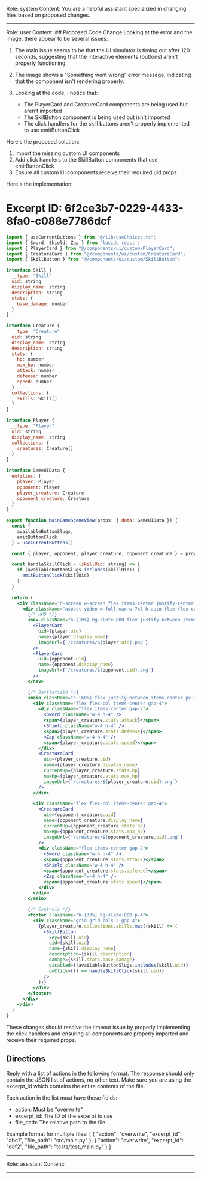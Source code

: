 Role: system
Content: You are a helpful assistant specialized in changing files based on proposed changes.
__________________
Role: user
Content: ## Proposed Code Change
Looking at the error and the image, there appear to be several issues:

1. The main issue seems to be that the UI simulator is timing out after 120 seconds, suggesting that the interactive elements (buttons) aren't properly functioning.

2. The image shows a "Something went wrong" error message, indicating that the component isn't rendering properly.

3. Looking at the code, I notice that:
   - The PlayerCard and CreatureCard components are being used but aren't imported
   - The SkillButton component is being used but isn't imported
   - The click handlers for the skill buttons aren't properly implemented to use emitButtonClick

Here's the proposed solution:

1. Import the missing custom UI components
2. Add click handlers to the SkillButton components that use emitButtonClick
3. Ensure all custom UI components receive their required uid props

Here's the implementation:

# Excerpt ID: 6f2ce3b7-0229-4433-8fa0-c088e7786dcf
```jsx main_game/templates/MainGameScene.tsx
import { useCurrentButtons } from "@/lib/useChoices.ts";
import { Sword, Shield, Zap } from 'lucide-react';
import { PlayerCard } from "@/components/ui/custom/PlayerCard";
import { CreatureCard } from "@/components/ui/custom/CreatureCard";
import { SkillButton } from "@/components/ui/custom/SkillButton";

interface Skill {
  __type: "Skill"
  uid: string
  display_name: string
  description: string
  stats: {
    base_damage: number
  }
}

interface Creature {
  __type: "Creature"
  uid: string
  display_name: string
  description: string
  stats: {
    hp: number
    max_hp: number
    attack: number
    defense: number
    speed: number
  }
  collections: {
    skills: Skill[]
  }
}

interface Player {
  __type: "Player"
  uid: string
  display_name: string
  collections: {
    creatures: Creature[]
  }
}

interface GameUIData {
  entities: {
    player: Player
    opponent: Player
    player_creature: Creature
    opponent_creature: Creature
  }
}

export function MainGameSceneView(props: { data: GameUIData }) {
  const {
    availableButtonSlugs,
    emitButtonClick
  } = useCurrentButtons()

  const { player, opponent, player_creature, opponent_creature } = props.data.entities

  const handleSkillClick = (skillUid: string) => {
    if (availableButtonSlugs.includes(skillUid)) {
      emitButtonClick(skillUid)
    }
  }

  return (
    <div className="h-screen w-screen flex items-center justify-center bg-slate-900">
      <div className="aspect-video w-full max-w-7xl h-auto flex flex-col">
        {/* HUD */}
        <nav className="h-[10%] bg-slate-800 flex justify-between items-center px-4">
          <PlayerCard
            uid={player.uid}
            name={player.display_name}
            imageUrl={`/creatures/${player.uid}.png`}
          />
          <PlayerCard
            uid={opponent.uid}
            name={opponent.display_name}
            imageUrl={`/creatures/${opponent.uid}.png`}
          />
        </nav>

        {/* Battlefield */}
        <main className="h-[60%] flex justify-between items-center px-16 bg-slate-700">
          <div className="flex flex-col items-center gap-4">
            <div className="flex items-center gap-2">
              <Sword className="w-4 h-4" />
              <span>{player_creature.stats.attack}</span>
              <Shield className="w-4 h-4" />
              <span>{player_creature.stats.defense}</span>
              <Zap className="w-4 h-4" />
              <span>{player_creature.stats.speed}</span>
            </div>
            <CreatureCard
              uid={player_creature.uid}
              name={player_creature.display_name}
              currentHp={player_creature.stats.hp}
              maxHp={player_creature.stats.max_hp}
              imageUrl={`/creatures/${player_creature.uid}.png`}
            />
          </div>

          <div className="flex flex-col items-center gap-4">
            <CreatureCard
              uid={opponent_creature.uid}
              name={opponent_creature.display_name}
              currentHp={opponent_creature.stats.hp}
              maxHp={opponent_creature.stats.max_hp}
              imageUrl={`/creatures/${opponent_creature.uid}.png`}
            />
            <div className="flex items-center gap-2">
              <Sword className="w-4 h-4" />
              <span>{opponent_creature.stats.attack}</span>
              <Shield className="w-4 h-4" />
              <span>{opponent_creature.stats.defense}</span>
              <Zap className="w-4 h-4" />
              <span>{opponent_creature.stats.speed}</span>
            </div>
          </div>
        </main>

        {/* Controls */}
        <footer className="h-[30%] bg-slate-800 p-4">
          <div className="grid grid-cols-2 gap-4">
            {player_creature.collections.skills.map((skill) => (
              <SkillButton
                key={skill.uid}
                uid={skill.uid}
                name={skill.display_name}
                description={skill.description}
                damage={skill.stats.base_damage}
                disabled={!availableButtonSlugs.includes(skill.uid)}
                onClick={() => handleSkillClick(skill.uid)}
              />
            ))}
          </div>
        </footer>
      </div>
    </div>
  )
}
```

These changes should resolve the timeout issue by properly implementing the click handlers and ensuring all components are properly imported and receive their required props.

## Directions
Reply with a list of actions in the following format. The response should only contain the JSON list of actions, no other text.
Make sure you are using the excerpt_id which contains the entire contents of the file.

Each action in the list must have these fields:
- action: Must be "overwrite"
- excerpt_id: The ID of the excerpt to use
- file_path: The relative path to the file

Example format for multiple files:
[
    {
        "action": "overwrite",
        "excerpt_id": "abc1",
        "file_path": "src/main.py"
    },
    {
        "action": "overwrite",
        "excerpt_id": "def2",
        "file_path": "tests/test_main.py"
    }
]
__________________
Role: assistant
Content: 
__________________
